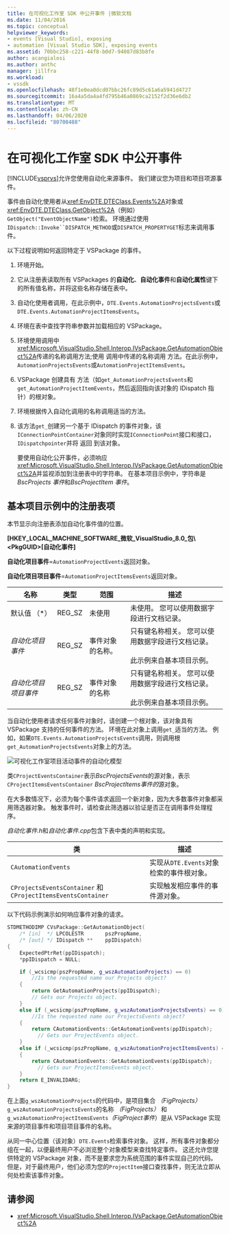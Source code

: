 ```yaml
---
title: 在可视化工作室 SDK 中公开事件 |微软文档
ms.date: 11/04/2016
ms.topic: conceptual
helpviewer_keywords:
- events [Visual Studio], exposing
- automation [Visual Studio SDK], exposing events
ms.assetid: 70bbc258-c221-44f8-b0d7-94087d83b8fe
author: acangialosi
ms.author: anthc
manager: jillfra
ms.workload:
- vssdk
ms.openlocfilehash: 48f1e0ea0dcd07bbc26fc89d5c61a6a5941d4727
ms.sourcegitcommit: 16a4a5da4a4fd795b46a0869ca2152f2d36e6db2
ms.translationtype: MT
ms.contentlocale: zh-CN
ms.lasthandoff: 04/06/2020
ms.locfileid: "80708488"
---
```

# <a name="expose-events-in-the-visual-studio-sdk"></a>在可视化工作室 SDK 中公开事件
[!INCLUDE[vsprvs](../../code-quality/includes/vsprvs_md.md)]允许您使用自动化来源事件。 我们建议您为项目和项目项源事件。

 事件由自动化使用者从<xref:EnvDTE.DTEClass.Events%2A>对象或<xref:EnvDTE.DTEClass.GetObject%2A>（例如）`GetObject("EventObjectName")`检索。 环境通过使用`IDispatch::Invoke``DISPATCH_METHOD`或`DISPATCH_PROPERTYGET`标志来调用事件。

 以下过程说明如何返回特定于 VSPackage 的事件。

1. 环境开始。

2. 它从注册表读取所有 VSPackages 的**自动化**、**自动化事件**和**自动化属性**键下的所有值名称，并将这些名称存储在表中。

3. 自动化使用者调用，在此示例中，`DTE.Events.AutomationProjectsEvents`或`DTE.Events.AutomationProjectItemsEvents`。

4. 环境在表中查找字符串参数并加载相应的 VSPackage。

5. 环境使用调用中<xref:Microsoft.VisualStudio.Shell.Interop.IVsPackage.GetAutomationObject%2A>传递的名称调用方法;使用 调用中传递的名称调用 方法。在此示例中，`AutomationProjectsEvents`或`AutomationProjectItemsEvents`。

6. VSPackage 创建具有 方法（如`get_AutomationProjectsEvents`和`get_AutomationProjectItemEvents`，然后返回指向该对象的 IDispatch 指针）的根对象。

7. 环境根据传入自动化调用的名称调用适当的方法。

8. 该方法`get_`创建另一个基于 IDispatch 的事件对象，该`IConnectionPointContainer`对象同时实现`IConnectionPoint`接口和接口，`IDispatchpointer`并将 返回 到该对象。

   要使用自动化公开事件，必须响应<xref:Microsoft.VisualStudio.Shell.Interop.IVsPackage.GetAutomationObject%2A>并监视添加到注册表中的字符串。 在基本项目示例中，字符串是*BscProjects 事件*和*BscProjectItem 事件*。

## <a name="registry-entries-from-the-basic-project-sample"></a>基本项目示例中的注册表项
 本节显示向注册表添加自动化事件值的位置。

 **[HKEY_LOCAL_MACHINE_SOFTWARE_微软_VisualStudio_8.0_包\\<PkgGUID\>[自动化事件]**

 **自动化项目事件**=`AutomationProjectEvents`返回对象。

 **自动化项目项目事件**=`AutomationProjectItemsEvents`返回对象。

|名称|类型|范围|描述|
|----------|----------|-----------|-----------------|
|默认值 （*）|REG_SZ|未使用|未使用。 您可以使用数据字段进行文档记录。|
|*自动化项目事件*|REG_SZ|事件对象的名称。|只有键名称相关。 您可以使用数据字段进行文档记录。<br /><br /> 此示例来自基本项目示例。|
|*自动化项目项目事件*|REG_SZ|事件对象的名称|只有键名称相关。 您可以使用数据字段进行文档记录。<br /><br /> 此示例来自基本项目示例。|

 当自动化使用者请求任何事件对象时，请创建一个根对象，该对象具有 VSPackage 支持的任何事件的方法。 环境在此对象上调用`get_`适当的方法。 例如，如果`DTE.Events.AutomationProjectsEvents`调用，则调用根`get_AutomationProjectsEvents`对象上的方法。

 ![可视化工作室项目活动](../../extensibility/internals/media/projectevents.gif "ProjectEvents")事件的自动化模型

 类`CProjectEventsContainer`表示*BscProjectsEvents*的源对象，表示`CProjectItemsEventsContainer` *BscProjectItems事件的*源对象。

 在大多数情况下，必须为每个事件请求返回一个新对象，因为大多数事件对象都采用筛选器对象。 触发事件时，请检查此筛选器以验证是否正在调用事件处理程序。

 *自动化事件.h*和*自动化事件.cpp*包含下表中类的声明和实现。

|类|描述|
|-----------|-----------------|
|`CAutomationEvents`|实现从`DTE.Events`对象检索的事件根对象。|
|`CProjectsEventsContainer` 和 `CProjectItemsEventsContainer`|实现触发相应事件的事件源对象。|

 以下代码示例演示如何响应事件对象的请求。

```cpp
STDMETHODIMP CVsPackage::GetAutomationObject(
    /* [in]  */ LPCOLESTR       pszPropName,
    /* [out] */ IDispatch **    ppIDispatch)
{
    ExpectedPtrRet(ppIDispatch);
    *ppIDispatch = NULL;

    if (_wcsicmp(pszPropName, g_wszAutomationProjects) == 0)
        //Is the requested name our Projects object?
    {
        return GetAutomationProjects(ppIDispatch);
        // Gets our Projects object.
    }
    else if (_wcsicmp(pszPropName, g_wszAutomationProjectsEvents) == 0)
        //Is the requested name our ProjectsEvents object?
    {
        return CAutomationEvents::GetAutomationEvents(ppIDispatch);
          // Gets our ProjectEvents object.
    }
    else if (_wcsicmp(pszPropName, g_wszAutomationProjectItemsEvents) == 0)  //Is the requested name our ProjectsItemsEvents object?
    {
        return CAutomationEvents::GetAutomationEvents(ppIDispatch);
          // Gets our ProjectItemsEvents object.
    }
    return E_INVALIDARG;
}
```

 在上面`g_wszAutomationProjects`的代码中，是项目集合 *（FigProjects）*`g_wszAutomationProjectsEvents`的名称 *（FigProjects）* 和`g_wszAutomationProjectItemsEvents`*（FigProject事件*）是从 VSPackage 实现来源的项目事件和项目项目事件的名称。

 从同一中心位置（该对象）`DTE.Events`检索事件对象。 这样，所有事件对象都分组在一起，以便最终用户不必浏览整个对象模型来查找特定事件。 这还允许您提供特定的 VSPackage 对象，而不是要求您为系统范围的事件实现自己的代码。 但是，对于最终用户，他们必须为您的`ProjectItem`接口查找事件，则无法立即从何处检索该事件对象。

## <a name="see-also"></a>请参阅
- <xref:Microsoft.VisualStudio.Shell.Interop.IVsPackage.GetAutomationObject%2A>
